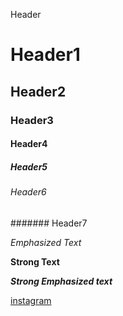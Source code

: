 Header
# Header1
## Header2
### Header3
#### Header4
##### Header5
###### Header6
####### Header7

 *Emphasized Text*
 
 
 **Strong Text**
 
 ***Strong Emphasized text***
 
 
 [instagram](wwww.instagram.com)
 
